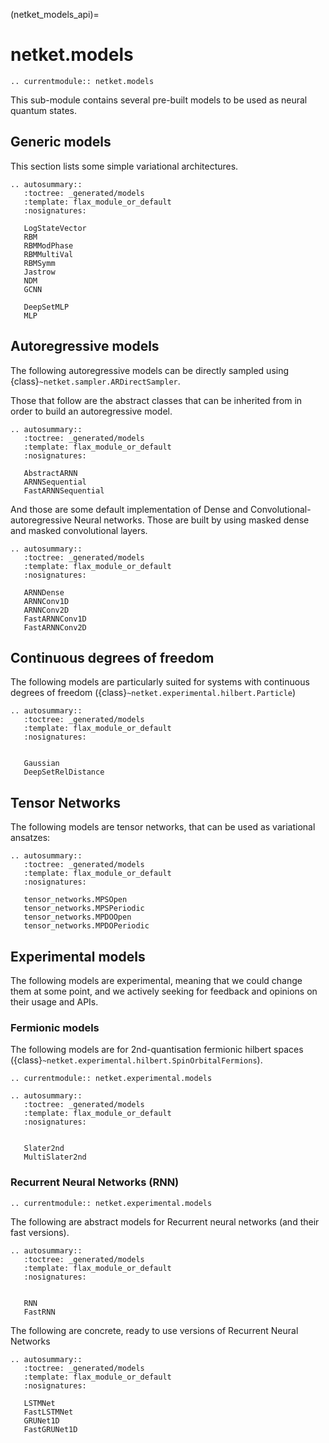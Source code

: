 (netket_models_api)=
# netket.models

```{eval-rst}
.. currentmodule:: netket.models

```

This sub-module contains several pre-built models to be used as
neural quantum states.

## Generic models

This section lists some simple variational architectures.

```{eval-rst}
.. autosummary::
   :toctree: _generated/models
   :template: flax_module_or_default
   :nosignatures:

   LogStateVector
   RBM
   RBMModPhase
   RBMMultiVal
   RBMSymm
   Jastrow
   NDM
   GCNN

   DeepSetMLP
   MLP

```


## Autoregressive models

The following autoregressive models can be directly sampled using {class}`~netket.sampler.ARDirectSampler`.

Those that follow are the abstract classes that can be inherited from in order to build an autoregressive model.

```{eval-rst}
.. autosummary::
   :toctree: _generated/models
   :template: flax_module_or_default
   :nosignatures:

   AbstractARNN
   ARNNSequential
   FastARNNSequential
```

And those are some default implementation of Dense and Convolutional-autoregressive Neural networks. Those are built by using masked dense and masked convolutional layers.

```{eval-rst}
.. autosummary::
   :toctree: _generated/models
   :template: flax_module_or_default
   :nosignatures:

   ARNNDense
   ARNNConv1D
   ARNNConv2D
   FastARNNConv1D
   FastARNNConv2D

```


## Continuous degrees of freedom

The following models are particularly suited for systems with continuous degrees of freedom ({class}`~netket.experimental.hilbert.Particle`)

```{eval-rst}
.. autosummary::
   :toctree: _generated/models
   :template: flax_module_or_default
   :nosignatures:


   Gaussian
   DeepSetRelDistance
```

## Tensor Networks

The following models are tensor networks, that can be used as variational ansatzes:

```{eval-rst}
.. autosummary::
   :toctree: _generated/models
   :template: flax_module_or_default
   :nosignatures:

   tensor_networks.MPSOpen
   tensor_networks.MPSPeriodic
   tensor_networks.MPDOOpen
   tensor_networks.MPDOPeriodic

```

## Experimental models

The following models are experimental, meaning that we could change them at some point, and we actively seeking for feedback and opinions on their usage and APIs.


### Fermionic models

The following models are for 2nd-quantisation fermionic hilbert spaces ({class}`~netket.experimental.hilbert.SpinOrbitalFermions`).

```{eval-rst}
.. currentmodule:: netket.experimental.models

```

```{eval-rst}
.. autosummary::
   :toctree: _generated/models
   :template: flax_module_or_default
   :nosignatures:


   Slater2nd
   MultiSlater2nd
```

### Recurrent Neural Networks (RNN)

```{eval-rst}
.. currentmodule:: netket.experimental.models

```

The following are abstract models for Recurrent neural networks (and their fast versions).

```{eval-rst}
.. autosummary::
   :toctree: _generated/models
   :template: flax_module_or_default
   :nosignatures:


   RNN
   FastRNN
```

The following are concrete, ready to use versions of Recurrent Neural Networks

```{eval-rst}
.. autosummary::
   :toctree: _generated/models
   :template: flax_module_or_default
   :nosignatures:

   LSTMNet
   FastLSTMNet
   GRUNet1D
   FastGRUNet1D
```
